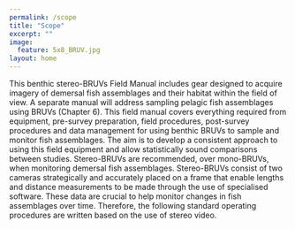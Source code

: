 ```yaml
---
permalink: /scope
title: "Scope"
excerpt: ""
image:
  feature: 5x8_BRUV.jpg
layout: home
---
```


This benthic stereo-BRUVs Field Manual includes gear designed to acquire imagery of demersal fish assemblages and their habitat within the field of view. A separate manual will address sampling pelagic fish assemblages using BRUVs (Chapter 6). This field manual covers everything required from equipment, pre-survey preparation, field procedures, post-survey procedures and data management for using benthic BRUVs to sample and monitor fish assemblages. The aim is to develop a consistent approach to using this field equipment and allow statistically sound comparisons between studies. Stereo-BRUVs are recommended, over mono-BRUVs, when monitoring demersal fish assemblages. Stereo-BRUVs consist of two cameras strategically and accurately placed on a frame that enable lengths and distance measurements to be made through the use of specialised software. These data are crucial to help monitor changes in fish assemblages over time. Therefore, the following standard operating procedures are written based on the use of stereo video.


